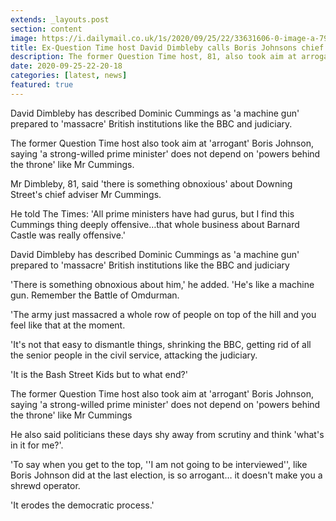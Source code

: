 ```yaml
---
extends: _layouts.post
section: content
image: https://i.dailymail.co.uk/1s/2020/09/25/22/33631606-0-image-a-79_1601068002753.jpg 
title: Ex-Question Time host David Dimbleby calls Boris Johnsons chief aide Dominic Cummings machine gun 
description: The former Question Time host, 81, also took aim at arrogant Boris Johnson, saying a strong-willed prime minister does not depend on powers behind the throne at Downing Street like Mr Cummings. 
date: 2020-09-25-22-20-18 
categories: [latest, news] 
featured: true 
--- 
```

David Dimbleby has described Dominic Cummings as 'a machine gun' prepared to 'massacre' British institutions like the BBC and judiciary.

The former Question Time host also took aim at 'arrogant' Boris Johnson, saying 'a strong-willed prime minister' does not depend on 'powers behind the throne' like Mr Cummings.

Mr Dimbleby, 81, said 'there is something obnoxious' about Downing Street's chief adviser Mr Cummings. 

He told The Times: 'All prime ministers have had gurus, but I find this Cummings thing deeply offensive…that whole business about Barnard Castle was really offensive.' 

David Dimbleby has described Dominic Cummings as 'a machine gun' prepared to 'massacre' British institutions like the BBC and judiciary

'There is something obnoxious about him,' he added. 'He's like a machine gun. Remember the Battle of Omdurman. 

'The army just massacred a whole row of people on top of the hill and you feel like that at the moment.

'It's not that easy to dismantle things, shrinking the BBC, getting rid of all the senior people in the civil service, attacking the judiciary. 

'It is the Bash Street Kids but to what end?'

The former Question Time host also took aim at 'arrogant' Boris Johnson, saying 'a strong-willed prime minister' does not depend on 'powers behind the throne' like Mr Cummings

He also said politicians these days shy away from scrutiny and think 'what's in it for me?'.

'To say when you get to the top, ''I am not going to be interviewed'', like Boris Johnson did at the last election, is so arrogant… it doesn't make you a shrewd operator. 

'It erodes the democratic process.'

